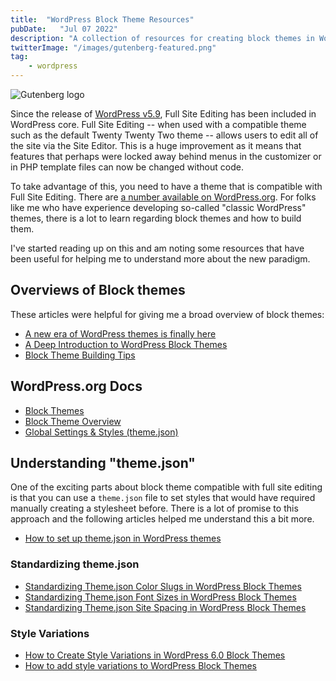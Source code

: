 ```yaml
---
title:  "WordPress Block Theme Resources"
pubDate:   "Jul 07 2022"
description: "A collection of resources for creating block themes in WordPress."
twitterImage: "/images/gutenberg-featured.png"
tag: 
    - wordpress
---
```


![Gutenberg logo](/images/gutenberg-featured.png)

Since the release of [WordPress v5.9](https://wordpress.org/news/2022/01/josephine/), Full Site Editing has been included in WordPress core. Full Site Editing -- when used with a compatible theme such as the default Twenty Twenty Two theme -- allows users to edit all of the site via the Site Editor. This is a huge improvement as it means that features that perhaps were locked away behind menus in the customizer or in PHP template files can now be changed without code.

To take advantage of this, you need to have a theme that is compatible with Full Site Editing. There are [a number available on WordPress.org](https://wordpress.org/themes/tags/full-site-editing/). For folks like me who have experience developing so-called "classic WordPress" themes, there is a lot to learn regarding block themes and how to build them. 

I've started reading up on this and am noting some resources that have been useful for helping me to understand more about the new paradigm.

## Overviews of Block themes

These articles were helpful for giving me a broad overview of block themes:

- [A new era of WordPress themes is finally here](https://richtabor.com/a-new-era/)
- [A Deep Introduction to WordPress Block Themes](https://css-tricks.com/a-deep-introduction-to-wordpress-block-themes/)
- [Block Theme Building Tips](https://themeshaper.com/2022/02/28/block-theme-building-tips/)

## WordPress.org Docs

- [Block Themes](https://developer.wordpress.org/themes/block-themes/)
- [Block Theme Overview](https://developer.wordpress.org/block-editor/how-to-guides/themes/block-theme-overview/)
- [Global Settings & Styles (theme.json)](https://developer.wordpress.org/block-editor/how-to-guides/themes/theme-json/)

## Understanding "theme.json"

One of the exciting parts about block theme compatible with full site editing is that you can use a `theme.json` file to set styles that would have required manually creating a stylesheet before. There is a lot of promise to this approach and the following articles helped me understand this a bit more.

- [How to set up theme.json in WordPress themes](https://aurooba.com/set-up-theme-json-wordpress-themes/)

### Standardizing theme.json

- [Standardizing Theme.json Color Slugs in WordPress Block Themes](https://richtabor.com/standardizing-theme-json-colors/)
- [Standardizing Theme.json Font Sizes in WordPress Block Themes](https://richtabor.com/standardizing-theme-json-font-sizes/)
- [Standardizing Theme.json Site Spacing in WordPress Block Themes](https://richtabor.com/standardizing-theme-json-spacing/)

### Style Variations 

- [How to Create Style Variations in WordPress 6.0 Block Themes ](https://css-tricks.com/creating-style-variations-in-wordpress-block-themes/)
- [How to add style variations to WordPress Block Themes](https://richtabor.com/wordpress-style-variations/)